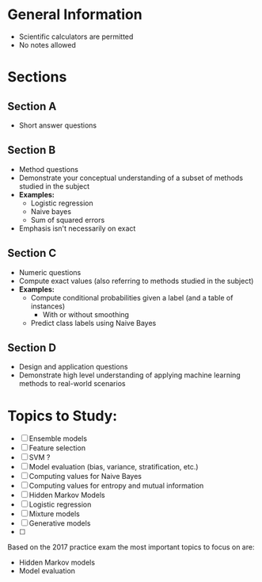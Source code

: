 
# General Information
- Scientific calculators are permitted
- No notes allowed


# Sections

## Section A
- Short answer questions

## Section B
- Method questions
- Demonstrate your conceptual understanding of a subset of methods studied in the subject
- **Examples:**
	- Logistic regression
	- Naive bayes
	- Sum of squared errors
- Emphasis isn't necessarily on exact


## Section C
- Numeric questions
- Compute exact values (also referring to methods studied in the subject)
- **Examples:**
	- Compute conditional probabilities given a label (and a table of instances)
		- With or without smoothing
	- Predict class labels using Naive Bayes 

## Section D
- Design and application questions
- Demonstrate high level understanding of applying machine learning methods to real-world scenarios


# Topics to Study:

- [ ] Ensemble models
- [ ] Feature selection
- [ ] SVM ?
- [ ] Model evaluation (bias, variance, stratification, etc.)
- [ ] Computing values for Naive Bayes
- [ ] Computing values for entropy and mutual information
- [ ] Hidden Markov Models
- [ ] Logistic regression
- [ ] Mixture models
- [ ] Generative models
- [ ] 


Based on the 2017 practice exam the most important topics to focus on are:
- Hidden Markov models
- Model evaluation

